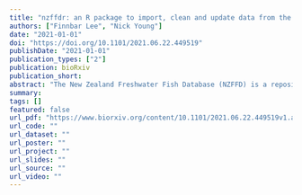 ```yaml
---
title: "nzffdr: an R package to import, clean and update data from the New Zealand Freshwater Fish Database"
authors: ["Finnbar Lee", "Nick Young"]
date: "2021-01-01"
doi: "https://doi.org/10.1101/2021.06.22.449519"
publishDate: "2021-01-01"
publication_types: ["2"]
publication: bioRxiv
publication_short:
abstract: "The New Zealand Freshwater Fish Database (NZFFD) is a repository of more than 155,000 records of freshwater fish observations from around New Zealand, maintained by the National Institute of Water and Atmospheric Research (NIWA). Records from the NZFFD can be downloaded using a web interface. The statistical computing language R is now widely used for data wrangling, analysis, and visualisation. Here, we present nzffdr, an open-source R software package that: i) allows users to query and download data from the New Zealand Freshwater Fish Database directly in R, ii) provides functions to clean imported data, iii) facilitates the addition of information such as species names and Department of Conservation threat classification status, and iv) a workflow for visualising information from the NZFFD. The nzffdr package aims to standardise, simplify, and speed up a workflow likely already used in an ad hoc manner by scientists across New Zealand and abroad."
summary:
tags: []
featured: false
url_pdf: "https://www.biorxiv.org/content/10.1101/2021.06.22.449519v1.abstract"
url_code: ""
url_dataset: ""
url_poster: ""
url_project: ""
url_slides: ""
url_source: ""
url_video: ""
---
```

